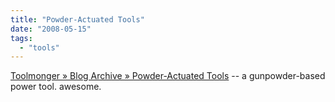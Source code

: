 ```yaml
---
title: "Powder-Actuated Tools"
date: "2008-05-15"
tags: 
  - "tools"
---
```


[Toolmonger » Blog Archive » Powder-Actuated Tools](http://toolmonger.com/2008/05/14/powder-actuated-tools/) -- a gunpowder-based power tool. awesome.
